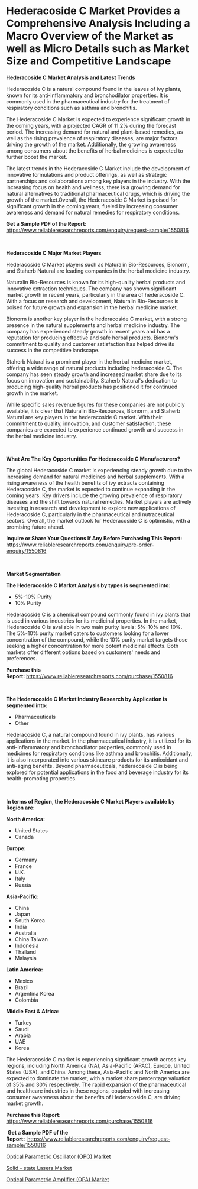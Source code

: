 <p><h1>Hederacoside C Market Provides a Comprehensive Analysis Including a Macro Overview of the Market as well as Micro Details such as Market Size and Competitive Landscape</h1></p><p><strong>Hederacoside C Market Analysis and Latest Trends</strong></p>
<p><p>Hederacoside C is a natural compound found in the leaves of ivy plants, known for its anti-inflammatory and bronchodilator properties. It is commonly used in the pharmaceutical industry for the treatment of respiratory conditions such as asthma and bronchitis.</p><p>The Hederacoside C Market is expected to experience significant growth in the coming years, with a projected CAGR of 11.2% during the forecast period. The increasing demand for natural and plant-based remedies, as well as the rising prevalence of respiratory diseases, are major factors driving the growth of the market. Additionally, the growing awareness among consumers about the benefits of herbal medicines is expected to further boost the market.</p><p>The latest trends in the Hederacoside C Market include the development of innovative formulations and product offerings, as well as strategic partnerships and collaborations among key players in the industry. With the increasing focus on health and wellness, there is a growing demand for natural alternatives to traditional pharmaceutical drugs, which is driving the growth of the market.Overall, the Hederacoside C Market is poised for significant growth in the coming years, fueled by increasing consumer awareness and demand for natural remedies for respiratory conditions.</p></p>
<p><strong>Get a Sample PDF of the Report:&nbsp;</strong> <a href="https://www.reliableresearchreports.com/enquiry/request-sample/1550816">https://www.reliableresearchreports.com/enquiry/request-sample/1550816</a></p>
<p>&nbsp;</p>
<p><strong>Hederacoside C Major Market Players</strong></p>
<p><p>Hederacoside C Market players such as Naturalin Bio-Resources, Bionorm, and Staherb Natural are leading companies in the herbal medicine industry. </p><p>Naturalin Bio-Resources is known for its high-quality herbal products and innovative extraction techniques. The company has shown significant market growth in recent years, particularly in the area of hederacoside C. With a focus on research and development, Naturalin Bio-Resources is poised for future growth and expansion in the herbal medicine market.</p><p>Bionorm is another key player in the hederacoside C market, with a strong presence in the natural supplements and herbal medicine industry. The company has experienced steady growth in recent years and has a reputation for producing effective and safe herbal products. Bionorm's commitment to quality and customer satisfaction has helped drive its success in the competitive landscape.</p><p>Staherb Natural is a prominent player in the herbal medicine market, offering a wide range of natural products including hederacoside C. The company has seen steady growth and increased market share due to its focus on innovation and sustainability. Staherb Natural's dedication to producing high-quality herbal products has positioned it for continued growth in the market.</p><p>While specific sales revenue figures for these companies are not publicly available, it is clear that Naturalin Bio-Resources, Bionorm, and Staherb Natural are key players in the hederacoside C market. With their commitment to quality, innovation, and customer satisfaction, these companies are expected to experience continued growth and success in the herbal medicine industry.</p></p>
<p>&nbsp;</p>
<p><strong>What Are The Key Opportunities For Hederacoside C Manufacturers?</strong></p>
<p><p>The global Hederacoside C market is experiencing steady growth due to the increasing demand for natural medicines and herbal supplements. With a rising awareness of the health benefits of ivy extracts containing Hederacoside C, the market is expected to continue expanding in the coming years. Key drivers include the growing prevalence of respiratory diseases and the shift towards natural remedies. Market players are actively investing in research and development to explore new applications of Hederacoside C, particularly in the pharmaceutical and nutraceutical sectors. Overall, the market outlook for Hederacoside C is optimistic, with a promising future ahead.</p></p>
<p><strong>Inquire or Share Your Questions If Any Before Purchasing This Report:</strong> <a href="https://www.reliableresearchreports.com/enquiry/pre-order-enquiry/1550816">https://www.reliableresearchreports.com/enquiry/pre-order-enquiry/1550816</a></p>
<p>&nbsp;</p>
<p><strong>Market Segmentation</strong></p>
<p><strong>The Hederacoside C Market Analysis by types is segmented into:</strong></p>
<p><ul><li>5%-10% Purity</li><li>10% Purity</li></ul></p>
<p><p>Hederacoside C is a chemical compound commonly found in ivy plants that is used in various industries for its medicinal properties. In the market, Hederacoside C is available in two main purity levels: 5%-10% and 10%. The 5%-10% purity market caters to customers looking for a lower concentration of the compound, while the 10% purity market targets those seeking a higher concentration for more potent medicinal effects. Both markets offer different options based on customers' needs and preferences.</p></p>
<p><strong>Purchase this Report:&nbsp;</strong><a href="https://www.reliableresearchreports.com/purchase/1550816">https://www.reliableresearchreports.com/purchase/1550816</a></p>
<p>&nbsp;</p>
<p><strong>The Hederacoside C Market Industry Research by Application is segmented into:</strong></p>
<p><ul><li>Pharmaceuticals</li><li>Other</li></ul></p>
<p><p>Hederacoside C, a natural compound found in ivy plants, has various applications in the market. In the pharmaceutical industry, it is utilized for its anti-inflammatory and bronchodilator properties, commonly used in medicines for respiratory conditions like asthma and bronchitis. Additionally, it is also incorporated into various skincare products for its antioxidant and anti-aging benefits. Beyond pharmaceuticals, hederacoside C is being explored for potential applications in the food and beverage industry for its health-promoting properties.</p></p>
<p>&nbsp;</p>
<p><strong>In terms of Region, the Hederacoside C Market Players available by Region are:</strong></p>
<p>
    <p> <strong> North America: </strong>
        <ul>
            <li>United States</li>
            <li>Canada</li>
        </ul>
        </p> 
    <p> <strong> Europe: </strong>
        <ul>
            <li>Germany</li>
            <li>France</li>
            <li>U.K.</li>
            <li>Italy</li>
            <li>Russia</li>
        </ul>
        </p> 
    <p> <strong> Asia-Pacific: </strong>
        <ul>
            <li>China</li>
            <li>Japan</li>
            <li>South Korea</li>
            <li>India</li>
            <li>Australia</li>
            <li>China Taiwan</li>
            <li>Indonesia</li>
            <li>Thailand</li>
            <li>Malaysia</li>
        </ul>
        </p> 
    <p> <strong> Latin America: </strong>
        <ul>
            <li>Mexico</li>
            <li>Brazil</li>
            <li>Argentina Korea</li>
            <li>Colombia</li>
        </ul>
        </p> 
    <p> <strong> Middle East & Africa: </strong>
        <ul>
            <li>Turkey</li>
            <li>Saudi</li>
            <li>Arabia</li>
            <li>UAE</li>
            <li>Korea</li>
        </ul>
    </p>
    </p>
<p><p>The Hederacoside C market is experiencing significant growth across key regions, including North America (NA), Asia-Pacific (APAC), Europe, United States (USA), and China. Among these, Asia-Pacific and North America are expected to dominate the market, with a market share percentage valuation of 35% and 30% respectively. The rapid expansion of the pharmaceutical and healthcare industries in these regions, coupled with increasing consumer awareness about the benefits of Hederacoside C, are driving market growth.</p></p>
<p><strong>Purchase this Report: </strong><a href="https://www.reliableresearchreports.com/purchase/1550816">https://www.reliableresearchreports.com/purchase/1550816</a></p>
<p>&nbsp;<strong>Get a Sample PDF of the Report:&nbsp;&nbsp;</strong><a href="https://www.reliableresearchreports.com/enquiry/request-sample/1550816">https://www.reliableresearchreports.com/enquiry/request-sample/1550816</a></p>
<p><strong></strong></p>
<p><p><a href="https://view.publitas.com/reportprime-1/global-optical-parametric-oscillator-opo-market-by-types-applications-and-major-players-with-regional-growth-rate-analysis-and-development-situation-from-2023-to-2030/">Optical Parametric Oscillator (OPO) Market</a></p><p><a href="https://view.publitas.com/reportprime-1/global-solid-state-lasers-market-size-and-market-trends-insights-and-projections-from-2023-to-2030/">Solid - state Lasers Market</a></p><p><a href="https://view.publitas.com/reportprime-1/global-optical-parametric-amplifier-opa-market-by-types-applications-and-major-players-with-regional-growth-rate-analysis-and-development-situation-from-2023-to-2030/">Optical Parametric Amplifier (OPA) Market</a></p></p>